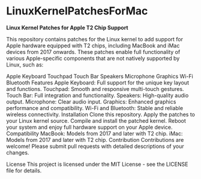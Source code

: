 # LinuxKernelPatchesForMac

**Linux Kernel Patches for Apple T2 Chip Support**

This repository contains patches for the Linux kernel to add support for Apple hardware equipped with T2 chips, including MacBook and iMac devices from 2017 onwards. These patches enable full functionality of various Apple-specific components that are not natively supported by Linux, such as:

Apple Keyboard
Touchpad
Touch Bar
Speakers
Microphone
Graphics
Wi-Fi
Bluetooth
Features
Apple Keyboard: Full support for the unique key layout and functions.
Touchpad: Smooth and responsive multi-touch gestures.
Touch Bar: Full integration and functionality.
Speakers: High-quality audio output.
Microphone: Clear audio input.
Graphics: Enhanced graphics performance and compatibility.
Wi-Fi and Bluetooth: Stable and reliable wireless connectivity.
Installation
Clone this repository.
Apply the patches to your Linux kernel source.
Compile and install the patched kernel.
Reboot your system and enjoy full hardware support on your Apple device.
Compatibility
MacBook: Models from 2017 and later with T2 chip.
iMac: Models from 2017 and later with T2 chip.
Contribution
Contributions are welcome! Please submit pull requests with detailed descriptions of your changes.

License
This project is licensed under the MIT License - see the LICENSE file for details.
